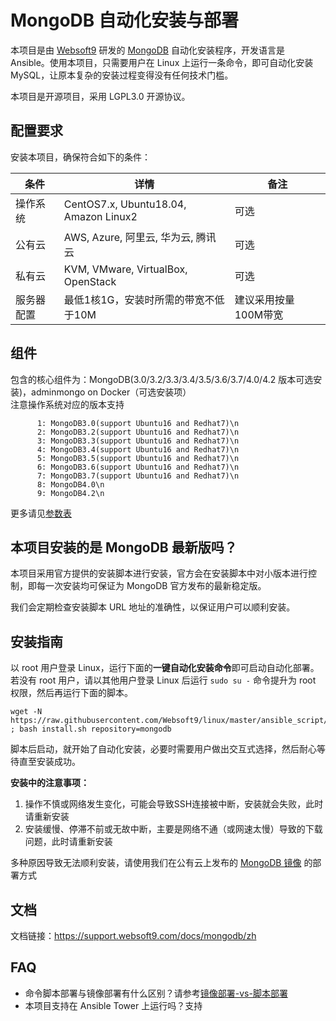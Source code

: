 
# MongoDB 自动化安装与部署

本项目是由 [Websoft9](https://www.websoft9.com) 研发的 [MongoDB](https://www.mongodb.com/) 自动化安装程序，开发语言是 Ansible。使用本项目，只需要用户在 Linux 上运行一条命令，即可自动化安装 MySQL，让原本复杂的安装过程变得没有任何技术门槛。  

本项目是开源项目，采用 LGPL3.0 开源协议。

## 配置要求

安装本项目，确保符合如下的条件：

| 条件       | 详情       | 备注  |
| ------------ | ------------ | ----- |
| 操作系统       | CentOS7.x, Ubuntu18.04, Amazon Linux2       |  可选  |
| 公有云| AWS, Azure, 阿里云, 华为云, 腾讯云 | 可选 |
| 私有云|  KVM, VMware, VirtualBox, OpenStack | 可选 |
| 服务器配置 | 最低1核1G，安装时所需的带宽不低于10M |  建议采用按量100M带宽 |


## 组件

包含的核心组件为：MongoDB(3.0/3.2/3.3/3.4/3.5/3.6/3.7/4.0/4.2 版本可选安装)，adminmongo on Docker（可选安装项）  
注意操作系统对应的版本支持

```
      1: MongoDB3.0(support Ubuntu16 and Redhat7)\n
      2: MongoDB3.2(support Ubuntu16 and Redhat7)\n
      3: MongoDB3.3(support Ubuntu16 and Redhat7)\n
      4: MongoDB3.4(support Ubuntu16 and Redhat7)\n
      5: MongoDB3.5(support Ubuntu16 and Redhat7)\n
      6: MongoDB3.6(support Ubuntu16 and Redhat7)\n
      7: MongoDB3.7(support Ubuntu16 and Redhat7)\n
      8: MongoDB4.0\n
      9: MongoDB4.2\n
```

更多请见[参数表](/docs/zh/stack-components.md)

## 本项目安装的是 MongoDB 最新版吗？

本项目采用官方提供的安装脚本进行安装，官方会在安装脚本中对小版本进行控制，即每一次安装均可保证为 MongoDB 官方发布的最新稳定版。

我们会定期检查安装脚本 URL 地址的准确性，以保证用户可以顺利安装。

## 安装指南

以 root 用户登录 Linux，运行下面的**一键自动化安装命令**即可启动自动化部署。若没有 root 用户，请以其他用户登录 Linux 后运行 `sudo su -` 命令提升为 root 权限，然后再运行下面的脚本。

```
wget -N https://raw.githubusercontent.com/Websoft9/linux/master/ansible_script/install.sh ; bash install.sh repository=mongodb
```

脚本后启动，就开始了自动化安装，必要时需要用户做出交互式选择，然后耐心等待直至安装成功。

**安装中的注意事项：**  

1. 操作不慎或网络发生变化，可能会导致SSH连接被中断，安装就会失败，此时请重新安装
2. 安装缓慢、停滞不前或无故中断，主要是网络不通（或网速太慢）导致的下载问题，此时请重新安装

多种原因导致无法顺利安装，请使用我们在公有云上发布的 [MongoDB 镜像](https://apps.websoft9.com/mongodb) 的部署方式

## 文档

文档链接：https://support.websoft9.com/docs/mongodb/zh

## FAQ

- 命令脚本部署与镜像部署有什么区别？请参考[镜像部署-vs-脚本部署](https://support.websoft9.com/docs/faq/zh/bz-product.html#镜像部署-vs-脚本部署)
- 本项目支持在 Ansible Tower 上运行吗？支持
